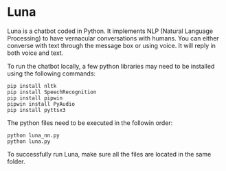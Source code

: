 # Luna

Luna is a chatbot coded in Python. It implements NLP (Natural Language Processing) to have vernacular conversations with humans. You can either converse with text through the message box or using voice. It will reply in both voice and text.

To run the chatbot locally, a few python libraries may need to be installed using the following commands:

	pip install nltk
	pip install SpeechRecognition
	pip install pipwin
	pipwin install PyAudio
	pip install pyttsx3

The python files need to be executed in the followin order:

	python luna_nn.py
	python luna.py

To successfully run Luna, make sure all the files are located in the same folder.